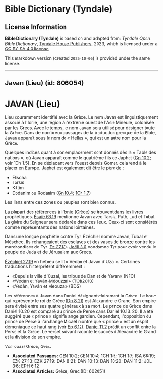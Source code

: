 # Bible Dictionary (Tyndale)

## License Information

**Bible Dictionary (Tyndale)** is based on and adapted from: _Tyndale Open Bible Dictionary_, [Tyndale House Publishers](https://tyndaleopenresources.com/), 2023, which is licensed under a [CC BY-SA 4.0 license](https://creativecommons.org/licenses/by-sa/4.0/legalcode.en).

This markdown version (created `2025-10-06`) is provided under the same license.



--------------------------------

## Javan (Lieu) (id: 806054)

JAVAN (Lieu)
============

Lieu couramment identifié avec la Grèce. Le nom Javan est linguistiquement associé à l'Ionie, une région à l'extrême ouest de l'Asie Mineure, colonisée par les Grecs. Avec le temps, le nom Javan sera utilisé pour désigner toute la Grèce. Dans de nombreux passages de la traduction grecque de la Bible, Javan apparaît sous le nom de « Hellas », qui est un autre nom pour la Grèce.

Quelques indices quant à son emplacement sont donnés dès la « Table des nations », où Javan apparaît comme le quatrième fils de Japhet ([Gn 10\.2](https://ref.ly/Gen10:2); voir [1Ch 1\.5](https://ref.ly/1Chr1:5)). En se déplaçant vers l'ouest depuis Gomer, cela tend à le placer en Europe. Japhet est également dit être le père de :

* Élischa
* Tarsis
* Kittim
* Dodanim ou Rodanim ([Gn 10\.4](https://ref.ly/Gen10:4); [1Ch 1\.7](https://ref.ly/1Chr1:7))

Les liens entre ces zones ou peuples sont bien connus.

La plupart des références à l'Ionie (Grèce) se trouvent dans les livres prophétiques. [Ésaïe 66\.19](https://ref.ly/Isa66:19) mentionne Javan avec Tarsis, Puth, Lud et Tubal. La gloire du Seigneur sera déclarée dans ces lieux. Ceux\-ci sont considérés comme représentants des nations lointaines.

Dans une longue prophétie contre Tyr, Ézéchiel nomme Javan, Tubal et Méschec. Ils échangeaient des esclaves et des vases de bronze contre les marchandises de Tyr ([Ez 27\.13](https://ref.ly/Ezek27:13)). [Joëll 3\.6](https://ref.ly/Joel3:6) condamne Tyr pour avoir vendu le peuple de Juda et de Jérusalem aux Grecs.

[Ézéchiel 27\.19](https://ref.ly/Ezek27:19) en hébreu se lit « Vedan et Javan d'Uzal ». Certaines traductions l'interprètent différemment :

* «Depuis la ville d'Ouzal, les tribus de Dan et de Yavan» (NFC)
* «Wedân et Yavân\-Méouzzal» (TOB2010\)
* «Vedân, Yavân et Meouzal» (BDS)

Les références à Javan dans Daniel désignent clairement la Grèce. Le bouc qui représente le roi de Grèce ([Dn 8\.21](https://ref.ly/Dan8:21)) est Alexandre le Grand. Son empire sera divisé entre ses quatre généraux à sa mort. Le prince de Grèce dans [Daniel 10\.20](https://ref.ly/Dan10:20) est comparé au prince de Perse dans [Daniel 10\.13, 20](https://ref.ly/Dan10:13,Dan10:20). Il a été suggéré que « prince » signifie ange gardien. Cependant, l'opposition du prince de Perse à l'archange Micaël montre que « prince » est un esprit démoniaque de haut rang (voir [Ep 6\.12](https://ref.ly/Eph6:12)). [Daniel 11\.2](https://ref.ly/Dan11:2) prédit un conflit entre la Perse et la Grèce. Le verset suivant raconte le succès d'Alexandre le Grand et la division de son empire.

*Voir aussi* Grèce, Grec.

* **Associated Passages:** GEN 10:2; GEN 10:4; 1CH 1:5; 1CH 1:7; ISA 66:19; EZK 27:13; EZK 27:19; DAN 8:21; DAN 10:13; DAN 10:20; DAN 11:2; JOL 3:6; EPH 6:12
* **Associated Articles:** Grèce, Grec (ID: 602051)

